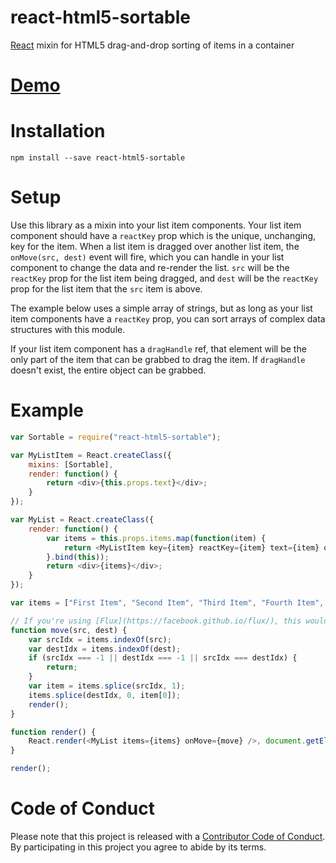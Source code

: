 # react-html5-sortable
[React](https://facebook.github.io/react/) mixin for HTML5 drag-and-drop sorting of items in a container

# [Demo](https://ericlathrop.github.io/react-html5-sortable/)

# Installation

```
npm install --save react-html5-sortable
```

# Setup
Use this library as a mixin into your list item components. Your list item component should have a `reactKey` prop which is the unique, unchanging, key for the item. When a list item is dragged over another list item, the `onMove(src, dest)` event will fire, which you can handle in your list component to change the data and re-render the list. `src` will be the `reactKey` prop for the list item being dragged, and `dest` will be the `reactKey` prop for the list item that the `src` item is above.

The example below uses a simple array of strings, but as long as your list item components have a `reactKey` prop, you can sort arrays of complex data structures with this module.

If your list item component has a `dragHandle` ref, that element will be the only part of the item that can be grabbed to drag the item. If `dragHandle` doesn't exist, the entire object can be grabbed.

# Example

```javascript
var Sortable = require("react-html5-sortable");

var MyListItem = React.createClass({
	mixins: [Sortable],
	render: function() {
		return <div>{this.props.text}</div>;
	}
});

var MyList = React.createClass({
	render: function() {
		var items = this.props.items.map(function(item) {
			return <MyListItem key={item} reactKey={item} text={item} onMove={this.props.onMove} />;
		}.bind(this));
		return <div>{items}</div>;
	}
});

var items = ["First Item", "Second Item", "Third Item", "Fourth Item", "Fifth Item"];

// If you're using [Flux](https://facebook.github.io/flux/), this would probably live in your Store
function move(src, dest) {
	var srcIdx = items.indexOf(src);
	var destIdx = items.indexOf(dest);
	if (srcIdx === -1 || destIdx === -1 || srcIdx === destIdx) {
		return;
	}
	var item = items.splice(srcIdx, 1);
	items.splice(destIdx, 0, item[0]);
	render();
}

function render() {
	React.render(<MyList items={items} onMove={move} />, document.getElementById("list-demo"));
}

render();
```

# Code of Conduct
Please note that this project is released with a [Contributor Code of Conduct](https://github.com/ericlathrop/react-html5-sortable/blob/master/CODE_OF_CONDUCT.md). By participating in this project you agree to abide by its terms.
